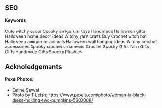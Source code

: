 







## SEO

#### Keywords


Cute witchy decor
Spooky amigurumi toys
Handmade Halloween gifts
Halloween home decor ideas
Witchy yarn crafts
Buy Crochet witch hat 
Halloween amigurumi animals
Halloween wall hanging ideas
Witchy crochet accessories
Spooky crochet ornaments
Crochet
Spooky Gifts
Yarn Gifts
Gifts
Handmade Gifts
Spooky Plushies


## Acknoledgements

#### Pexel Photos:

- Emine Şevval
- Photo by T Leish: https://www.pexels.com/photo/woman-in-black-dress-holding-two-pumpkins-5600008/
